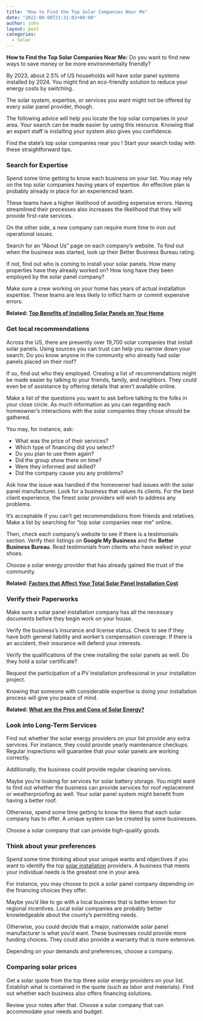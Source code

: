```yaml
---
title: "How to Find the Top Solar Companies Near Me"
date: "2022-08-08T21:31:02+00:00"
author: john
layout: post
categories:
  - Solar
---
```


**How to Find the Top Solar Companies Near Me:** Do you want to find new ways to save money or be more environmentally friendly?

By 2023, about 2.5% of US households will have solar panel systems installed by 2024. You might find an eco-friendly solution to reduce your energy costs by switching.

The solar system, expertise, or services you want might not be offered by every solar panel provider, though.

The following advice will help you locate the top solar companies in your area. Your search can be made easier by using this resource. Knowing that an expert staff is installing your system also gives you confidence.

Find the state’s top solar companies near you ! Start your search today with these straightforward tips.

### **Search for Expertise**

Spend some time getting to know each business on your list. You may rely on the top solar companies having years of expertise. An effective plan is probably already in place for an experienced team.

These teams have a higher likelihood of avoiding expensive errors. Having streamlined their processes also increases the likelihood that they will provide first-rate services.

On the other side, a new company can require more time to iron out operational issues.

Search for an “About Us” page on each company’s website. To find out when the business was started, look up their Better Business Bureau rating.

If not, find out who is coming to install your solar panels. How many properties have they already worked on? How long have they been employed by the solar panel company?

Make sure a crew working on your home has years of actual installation expertise. These teams are less likely to inflict harm or commit expensive errors.

**Related: [Top Benefits of Installing Solar Panels on Your Home](/top-benefits-of-installing-solar-panels-on-your-home/)**

### **Get local recommendations**

Across the US, there are presently over 19,700 solar companies that install solar panels. Using sources you can trust can help you narrow down your search. Do you know anyone in the community who already had solar panels placed on their roof?

If so, find out who they employed. Creating a list of recommendations might be made easier by talking to your friends, family, and neighbors. They could even be of assistance by offering details that aren’t available online.

Make a list of the questions you want to ask before talking to the folks in your close circle. As much information as you can regarding each homeowner’s interactions with the solar companies they chose should be gathered.

You may, for instance, ask:

- What was the price of their services?
- Which type of financing did you select?
- Do you plan to use them again?
- Did the group show there on time?
- Were they informed and skilled?
- Did the company cause you any problems?

Ask how the issue was handled if the homeowner had issues with the solar panel manufacturer. Look for a business that values its clients. For the best client experience, the finest solar providers will wish to address any problems.

It’s acceptable if you can’t get recommendations from friends and relatives. Make a list by searching for “top solar companies near me” online.

Then, check each company’s website to see if there is a testimonials section. Verify their listings on **Google My Business** and the **Better Business Bureau**. Read testimonials from clients who have walked in your shoes.

Choose a solar energy provider that has already gained the trust of the community.

**Related: [Factors that Affect Your Total Solar Panel Installation Cost](/factors-that-affect-your-total-solar-panel-installation-cost/)**

### **Verify their Paperworks**

Make sure a solar panel installation company has all the necessary documents before they begin work on your house.

Verify the business’s insurance and license status. Check to see if they have both general liability and worker’s compensation coverage. If there is an accident, their insurance will defend your interests.

Verify the qualifications of the crew installing the solar panels as well. Do they hold a solar certificate?

Request the participation of a PV installation professional in your installation project.

Knowing that someone with considerable expertise is doing your installation process will give you peace of mind.

**Related: [What are the Pros and Cons of Solar Energy?](/what-are-the-pros-and-cons-of-solar-energy/)**

### **Look into Long-Term Services**

Find out whether the solar energy providers on your list provide any extra services. For instance, they could provide yearly maintenance checkups. Regular inspections will guarantee that your solar panels are working correctly.

Additionally, the business could provide regular cleaning services.

Maybe you’re looking for services for solar battery storage. You might want to find out whether the business can provide services for roof replacement or weatherproofing as well. Your solar panel system might benefit from having a better roof.

Otherwise, spend some time getting to know the items that each solar company has to offer. A unique system can be created by some businesses.

Choose a solar company that can provide high-quality goods.

### **Think about your preferences**

Spend some time thinking about your unique wants and objectives if you want to identify the top [solar installation](/things-to-know-before-installing-solar-panels-on-your-home/) providers. A business that meets your individual needs is the greatest one in your area.

For instance, you may choose to pick a solar panel company depending on the financing choices they offer.

Maybe you’d like to go with a local business that is better known for regional incentives. Local solar companies are probably better knowledgeable about the county’s permitting needs.

Otherwise, you could decide that a major, nationwide solar panel manufacturer is what you’d want. These businesses could provide more funding choices. They could also provide a warranty that is more extensive.

Depending on your demands and preferences, choose a company.

### **Comparing solar prices**

Get a solar quote from the top three solar energy providers on your list. Establish what is contained in the quote (such as labor and materials). Find out whether each business also offers financing solutions.

Review your notes after that. Choose a solar company that can accommodate your needs and budget.

